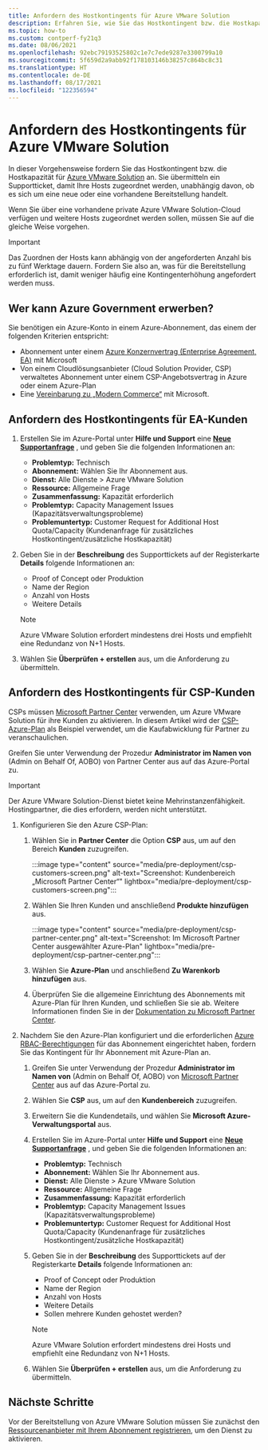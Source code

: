 ```yaml
---
title: Anfordern des Hostkontingents für Azure VMware Solution
description: Erfahren Sie, wie Sie das Hostkontingent bzw. die Hostkapazität für Azure VMware Solution anfordern. Sie können auch weitere Hosts in einer vorhandenen privaten Azure VMware Solution-Cloud anfordern.
ms.topic: how-to
ms.custom: contperf-fy21q3
ms.date: 08/06/2021
ms.openlocfilehash: 92ebc79193525802c1e7c7ede9287e3300799a10
ms.sourcegitcommit: 5f659d2a9abb92f178103146b38257c864bc8c31
ms.translationtype: HT
ms.contentlocale: de-DE
ms.lasthandoff: 08/17/2021
ms.locfileid: "122356594"
---
```

# <a name="request-host-quota-for-azure-vmware-solution"></a>Anfordern des Hostkontingents für Azure VMware Solution

In dieser Vorgehensweise fordern Sie das Hostkontingent bzw. die Hostkapazität für [Azure VMware Solution](introduction.md) an. Sie übermitteln ein Supportticket, damit Ihre Hosts zugeordnet werden, unabhängig davon, ob es sich um eine neue oder eine vorhandene Bereitstellung handelt. 

Wenn Sie über eine vorhandene private Azure VMware Solution-Cloud verfügen und weitere Hosts zugeordnet werden sollen, müssen Sie auf die gleiche Weise vorgehen.

>[!IMPORTANT]
>Das Zuordnen der Hosts kann abhängig von der angeforderten Anzahl bis zu fünf Werktage dauern.  Fordern Sie also an, was für die Bereitstellung erforderlich ist, damit weniger häufig eine Kontingenterhöhung angefordert werden muss.

## <a name="eligibility-criteria"></a>Wer kann Azure Government erwerben?

Sie benötigen ein Azure-Konto in einem Azure-Abonnement, das einem der folgenden Kriterien entspricht:

- Abonnement unter einem [Azure Konzernvertrag (Enterprise Agreement, EA)](../cost-management-billing/manage/ea-portal-agreements.md) mit Microsoft
- Von einem Cloudlösungsanbieter (Cloud Solution Provider, CSP) verwaltetes Abonnement unter einem CSP-Angebotsvertrag in Azure oder einem Azure-Plan
- Eine [Vereinbarung zu „Modern Commerce“](../cost-management-billing/understand/mca-overview.md) mit Microsoft.

## <a name="request-host-quota-for-ea-customers"></a>Anfordern des Hostkontingents für EA-Kunden

1. Erstellen Sie im Azure-Portal unter **Hilfe und Support** eine **[Neue Supportanfrage](https://rc.portal.azure.com/#create/Microsoft.Support)** , und geben Sie die folgenden Informationen an:
   - **Problemtyp:** Technisch
   - **Abonnement:** Wählen Sie Ihr Abonnement aus.
   - **Dienst:** Alle Dienste > Azure VMware Solution
   - **Ressource:** Allgemeine Frage 
   - **Zusammenfassung:** Kapazität erforderlich
   - **Problemtyp:** Capacity Management Issues (Kapazitätsverwaltungsprobleme)
   - **Problemuntertyp:** Customer Request for Additional Host Quota/Capacity (Kundenanfrage für zusätzliches Hostkontingent/zusätzliche Hostkapazität)

1. Geben Sie in der **Beschreibung** des Supporttickets auf der Registerkarte **Details** folgende Informationen an:

   - Proof of Concept oder Produktion 
   - Name der Region
   - Anzahl von Hosts
   - Weitere Details

   >[!NOTE]
   >Azure VMware Solution erfordert mindestens drei Hosts und empfiehlt eine Redundanz von N+1 Hosts. 

1. Wählen Sie **Überprüfen + erstellen** aus, um die Anforderung zu übermitteln.


## <a name="request-host-quota-for-csp-customers"></a>Anfordern des Hostkontingents für CSP-Kunden 

CSPs müssen [Microsoft Partner Center](https://partner.microsoft.com) verwenden, um Azure VMware Solution für ihre Kunden zu aktivieren. In diesem Artikel wird der [CSP-Azure-Plan](/partner-center/azure-plan-lp) als Beispiel verwendet, um die Kaufabwicklung für Partner zu veranschaulichen.

Greifen Sie unter Verwendung der Prozedur **Administrator im Namen von** (Admin on Behalf Of, AOBO) von Partner Center aus auf das Azure-Portal zu.

>[!IMPORTANT] 
>Der Azure VMware Solution-Dienst bietet keine Mehrinstanzenfähigkeit. Hostingpartner, die dies erfordern, werden nicht unterstützt. 

1. Konfigurieren Sie den Azure CSP-Plan:

   1. Wählen Sie in **Partner Center** die Option **CSP** aus, um auf den Bereich **Kunden** zuzugreifen.
   
      :::image type="content" source="media/pre-deployment/csp-customers-screen.png" alt-text="Screenshot: Kundenbereich „Microsoft Partner Center“" lightbox="media/pre-deployment/csp-customers-screen.png":::
   
   1. Wählen Sie Ihren Kunden und anschließend **Produkte hinzufügen** aus.
   
      :::image type="content" source="media/pre-deployment/csp-partner-center.png" alt-text="Screenshot: Im Microsoft Partner Center ausgewählter Azure-Plan" lightbox="media/pre-deployment/csp-partner-center.png":::
   
   1. Wählen Sie **Azure-Plan** und anschließend **Zu Warenkorb hinzufügen** aus. 
   
   1. Überprüfen Sie die allgemeine Einrichtung des Abonnements mit Azure-Plan für Ihren Kunden, und schließen Sie sie ab. Weitere Informationen finden Sie in der [Dokumentation zu Microsoft Partner Center](/partner-center/azure-plan-manage).

1. Nachdem Sie den Azure-Plan konfiguriert und die erforderlichen [Azure RBAC-Berechtigungen](/partner-center/azure-plan-manage) für das Abonnement eingerichtet haben, fordern Sie das Kontingent für Ihr Abonnement mit Azure-Plan an. 

   1. Greifen Sie unter Verwendung der Prozedur **Administrator im Namen von** (Admin on Behalf Of, AOBO) von [Microsoft Partner Center](https://partner.microsoft.com) aus auf das Azure-Portal zu.
   
   1. Wählen Sie **CSP** aus, um auf den **Kundenbereich** zuzugreifen.
   
   1. Erweitern Sie die Kundendetails, und wählen Sie **Microsoft Azure-Verwaltungsportal** aus.
   
   1. Erstellen Sie im Azure-Portal unter **Hilfe und Support** eine **[Neue Supportanfrage](https://rc.portal.azure.com/#create/Microsoft.Support)** , und geben Sie die folgenden Informationen an:
      - **Problemtyp:** Technisch
      - **Abonnement:** Wählen Sie Ihr Abonnement aus.
      - **Dienst:** Alle Dienste > Azure VMware Solution
      - **Ressource:** Allgemeine Frage 
      - **Zusammenfassung:** Kapazität erforderlich
      - **Problemtyp:** Capacity Management Issues (Kapazitätsverwaltungsprobleme)
      - **Problemuntertyp:** Customer Request for Additional Host Quota/Capacity (Kundenanfrage für zusätzliches Hostkontingent/zusätzliche Hostkapazität)
   
   1. Geben Sie in der **Beschreibung** des Supporttickets auf der Registerkarte **Details** folgende Informationen an:
   
      - Proof of Concept oder Produktion 
      - Name der Region
      - Anzahl von Hosts
      - Weitere Details
      - Sollen mehrere Kunden gehostet werden?
   
      >[!NOTE]
      >Azure VMware Solution erfordert mindestens drei Hosts und empfiehlt eine Redundanz von N+1 Hosts. 
   
   1. Wählen Sie **Überprüfen + erstellen** aus, um die Anforderung zu übermitteln.


## <a name="next-steps"></a>Nächste Schritte

Vor der Bereitstellung von Azure VMware Solution müssen Sie zunächst den [Ressourcenanbieter mit Ihrem Abonnement registrieren](deploy-azure-vmware-solution.md#register-the-microsoftavs-resource-provider), um den Dienst zu aktivieren.   
